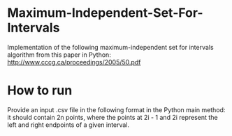 # Maximum-Independent-Set-For-Intervals
Implementation of the following maximum-independent set for intervals algorithm from this paper in Python: http://www.cccg.ca/proceedings/2005/50.pdf

# How to run
Provide an input .csv file in the following format in the Python main method: it should contain 2n points, where the points at 2i - 1 and 2i represent the left and right endpoints of a given interval.
